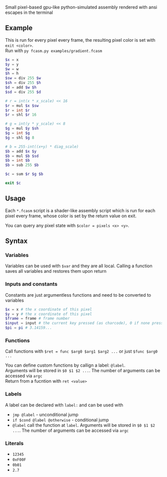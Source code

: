 Small pixel-based gpu-like python-simulated assembly rendered with ansi escapes in the terminal


## Example
This is run for every pixel every frame, the resulting pixel color is set with `exit <color>`.<br>
Run with `py fcasm.py examples/gradient.fcasm`
```php
$x = x
$y = y
$w = w
$h = h
$sw = div 255 $w
$sh = div 255 $h
$d = add $w $h
$sd = div 255 $d

# r = int(x * x_scale) << 16
$r = mul $x $sw
$r = int $r
$r = shl $r 16

# g = int(y * y_scale) << 8
$g = mul $y $sh
$g = int $g
$g = shl $g 8

# b = 255-int((x+y) * diag_scale)
$b = add $x $y
$b = mul $b $sd
$b = int $b
$b = sub 255 $b

$c = sum $r $g $b

exit $c
```
## Usage
Each `*.fcasm` script is a shader-like assembly script which is run for each pixel every frame, whose color is set by the return value on exit.

You can query any pixel state with `$color = pixels <x> <y>`.
## Syntax
### Variables
Variables can be used with `$var` and they are all local. Calling a function saves all variables and restores them upon return 
### Inputs and constants
Constants are just argumentless functions and need to be converted to variables
```php
$x = x # the x coordinate of this pixel
$y = y # the x coordinate of this pixel
$frame = frame # frame number
$input = input # the current key pressed (as charcode), 0 if none pressed
$pi = pi # 3.14159...
```
### Functions
Call functions with `$ret = func $arg0 $arg1 $arg2 ...` or just `$func $arg0 ...`

You can define custom functions by callign a label: `@label`.<br>
Arguments will be stored in `$0 $1 $2 ...`. The number of arguments can be accessed via `argc`<br>
Return from a fucntion with `ret <value>`
### Labels
A label can be declared with `label:` and can be used with
- `jmp @label` - unconditional jump
- `if $cond @label @otherwise` - conditional jump
- `@label` call the function at `label`. Arguments will be stored in `$0 $1 $2 ...`. The number of arguments can be accessed via `argc`
### Literals
- `12345`
- `0xF00F`
- `0b01`
- `2.7`
